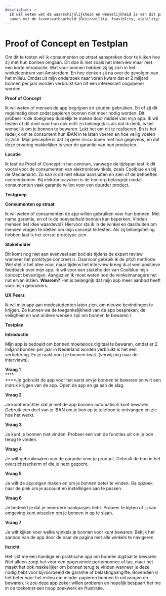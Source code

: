 ```yaml
---
description: >-
  Ik wil weten wat de waarschijnlijkheid en wenselijkheid is van dit product,
  samen met de levensvatbaarheid (Desirability, feasiblity, viability)
---
```


# Proof of Concept en Testplan

Om dit te testen wil ik consumenten op straat aanspreken door te kijken hoe zij met hun bonnen omgaan. Dit doe ik niet zoals het interview maar met een korte introductie. Wat voor bonnen hebben zij bij zich in het winkelcentrum van Amsterdam. En hoe denken zij na over de gevolgen van het milieu. Omdat uit mijn onderzoek naar voren kwam dat er 2 miljard bonnen per jaar worden verbruikt kan dit een interessant oogopener worden.&#x20;

**Proof of Concept**

Ik wil weten of mensen de app begrijpen en zouden gebruiken. En of zij dit regelmatig doen zodat papieren bonnen niet meer nodig worden. Dit probeer ik de doelgroep duidelijk te maken door middel van mijn app. Ik wil testen of dit doel voor hun ook echt zo belangrijk is als dat ik denk, is het wenselijk om je bonnen te bewaren. Lukt het om dit te realiseren. En is het redelijk om te consument hun IBAN in te laten voeren en hoe veilig voelen zij zich. Mijn perceptie is dat zij geen risico lopen met hun gegevens, en dat deze ervaring makkelijker is voor de garantie van hun producten.&#x20;

**Locatie**

Ik test de Proof of Concept in het centrum, vanwege de tijdspan test ik dit vooral voor de consumenten van elektronicawinkels, zoals Coolblue en bij de Mediamarkt. Zo kan ik dit met elkaar aansluiten en zien of de behoeften overeenkomen. Bij elektronicazaken is de bon erg belangrijk omdat consumenten vaak garantie willen voor een duurder product.&#x20;

**Testgroep**&#x20;

**Consumenten op straat**

Ik wil weten of consumenten de app willen gebruiken voor hun bonnen. Met name garantie, en of ik de hoeveelheid bonnen kan beperken. Vinden mensen het idee waardevol? Hiervoor sta ik in de winkel en daarbuiten om mensen vragen te stellen om mijn concept te testen. Als zij belangstelling hebben laat ik het eerste prototype zien.&#x20;

**Stakeholder**

Dit komt nog niet aan evenveel aan bod als tijdens de expert review wanneer het prototype concreet is. Daarvoor gebruik ik de pitch methode. Wel stel ik het idee voor, maar tijdens het interview kreeg ik al veel positieve feedback over mijn app. Ik wil voor een stakeholder van Coolblue mijn concept bevestigen. Aangezien ik moet weten hoe de winkelmanagers het nut ervan inzien. **Waarom?**  Het is belangrijk dat mijn app meer aanbod heeft voor mijn gebruikers.&#x20;

**UX Peers**

Ik wil mijn app aan medestudenten laten zien, om nieuwe bevindingen te krijgen. Zo kunnen we de toegankelijkheid van de app bespreken, de veiligheid en wat andere wensen zijn om bonnen te bewaren.\


**Testplan**

**Introductie**

Mijn app is bedoeld om bonnen moeiteloos digitaal te bewaren, omdat er 2 miljard bonnen per jaar in Nederland worden verbruikt is het een verbetering. En je raakt nooit je bonnen kwijt. (verwijzing naar de interviews).&#x20;

**Vraag 1**\
****\
****Je gebruikt de app voor het eerst om je bonnen te bewaren en wilt een indruk krijgen van de app. Open de app en ga aan de slag.&#x20;

**Vraag 2**&#x20;

Je komt erachter dat je met de app bonnen automatisch kunt bewaren. Gebruik een deel van je IBAN om je bon op je telefoon te ontvangen en zie hoe het werkt.&#x20;

**Vraag 3**&#x20;

Je kunt je bonnen niet vinden. Probeer een van de functies uit om je bon terug te vinden. &#x20;

**Vraag 4**

Je wilt gebruikmaken van de garantie voor je product. Gebruik de bon in het overzichtsscherm of die je hebt gezocht.

**Vraag 5**

Je wilt de app eigen maken en om je bonnen beter te vinden. Ga opzoek naar de plek om je account en instellingen aan te passen.&#x20;

**Vraag 6**&#x20;

Je bedenkt je dat je meerdere bankpasjes hebt. Probeer te kijken of jij van omgeving kunt wisselen om je bonnen in op te slaan.&#x20;

**Vraag 7**&#x20;

Je wilt kijken voor welke winkels je bonnen voor kunt bewaren. Bekijk het aanbod van de app door de naar de pagina met alle winkels te navigeren.

**Inzicht**

Het lijkt me een handige en praktische app om bonnen digitaal te bewaren. Niet alleen zorgt het voor een opgeruimde portemonnee of tas, maar het maakt het ook makkelijker om bonnen terug te vinden wanneer je deze nodig hebt voor bijvoorbeeld de garantie of belastingaangifte. Bovendien is het beter voor het milieu om minder papieren bonnen te ontvangen en bewaren. Ik zou deze app zeker willen proberen en hopelijk bespaart het me in de toekomst een hoop zoekwerk en frustratie.

